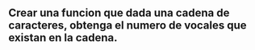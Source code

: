 ## Crear una funcion que dada una cadena de caracteres, obtenga el numero de vocales que existan en la cadena.